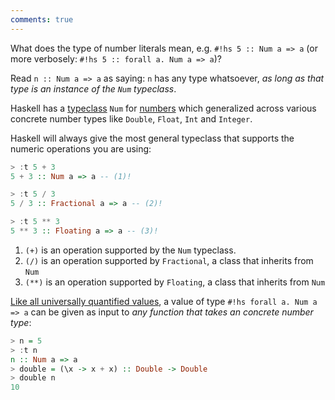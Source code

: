 ```yaml
---
comments: true
---
```


What does the type of number literals mean, e.g. `#!hs 5 :: Num a => a` (or more verbosely: `#!hs 5 :: forall a. Num a => a`)?

Read `n :: Num a => a` as saying: `n` has any type whatsoever, *as long as that type is an instance of the `Num` typeclass*.

Haskell has a [typeclass](/typeclasses/overview) `Num` for [numbers](/typeclasses/survey/#num) which generalized across various concrete number types like `Double`, `Float`, `Int` and `Integer`.

Haskell will always give the most general typeclass that supports the numeric operations you are using:

```hs title="repl example"
> :t 5 + 3
5 + 3 :: Num a => a -- (1)!

> :t 5 / 3
5 / 3 :: Fractional a => a -- (2)!

> :t 5 ** 3
5 ** 3 :: Floating a => a -- (3)!

```

1. `(+)` is an operation supported by the `Num` typeclass.
2. `(/)` is an operation supported by `Fractional`, a class that inherits from `Num`
3. `(**)` is an operation supported by `Floating`, a class that inherits from `Num`


[Like all universally quantified values](/basics/types/#how-to-use), a value of type `#!hs forall a. Num a => a` can be given as input to *any function that takes an concrete number type*:

```hs title="repl example"
> n = 5
> :t n
n :: Num a => a
> double = (\x -> x + x) :: Double -> Double
> double n
10
```
